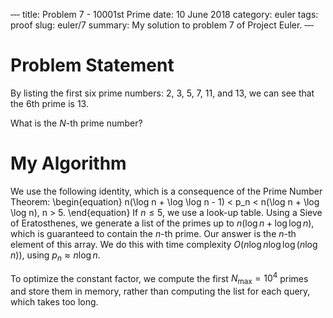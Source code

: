 ‐‐‐
title: Problem 7 - 10001st Prime
date: 10 June 2018
category: euler
tags: proof
slug: euler/7
summary: My solution to problem 7 of Project Euler.
‐‐‐

# Problem Statement

By listing the first six prime numbers: 2, 3, 5, 7, 11, and 13, we can see that the 6th prime is 13.

What is the $N$-th prime number?

# My Algorithm

We use the following identity, which is a consequence of the Prime Number Theorem:
\begin{equation}
	n(\log n + \log \log n - 1) < p_n < n(\log n + \log \log n), n > 5.
\end{equation}
If $n \le 5$, we use a look-up table.
Using a Sieve of Eratosthenes, we generate a list of the primes up to $n(\log n + \log \log n)$, which is guaranteed to contain the $n$-th prime.
Our answer is the $n$-th element of this array.
We do this with time complexity $O(n \log n \log \log (n \log n))$, using $p_n \approx n \log n$.

To optimize the constant factor, we compute the first $N_{\text{max}} = 10^4$ primes and store them in memory, rather than computing the list for each query, which takes too long. 